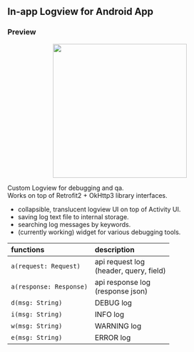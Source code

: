 ## In-app Logview for Android App

### Preview
<p align="center">
	<img src="preview.gif" width="300">
</p>

Custom Logview for debugging and qa.<br>
Works on top of Retrofit2 + OkHttp3 library interfaces.<br>

- collapsible, translucent logview UI on top of Activity UI.
- saving log text file to internal storage.
- searching log messages by keywords.
- (currently working) widget for various debugging tools.

|functions|description|
|:------|:---|
| `a(request: Request)` | api request log<br>(header, query, field) |
| `a(response: Response)`| api response log<br>(response json)|
| `d(msg: String)` | DEBUG log |
| `i(msg: String)` | INFO log |
| `w(msg: String)` | WARNING log |
| `e(msg: String)` | ERROR log |

